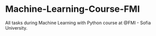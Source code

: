 # Machine-Learning-Course-FMI
All tasks during Machine Learning with Python course at @FMI - Sofia University.
